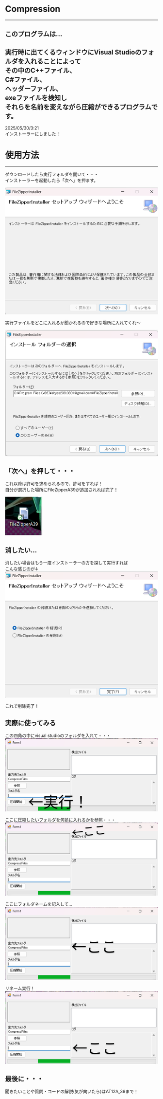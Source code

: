 # Compression  
---
## このプログラムは...  
実行時に出てくるウィンドウにVisual Studioのフォルダを入れることによって  
その中のC++ファイル、  
C#ファイル、  
ヘッダーファイル、  
exeファイルを検知し  
それらを名前を変えながら圧縮ができるプログラムです。  
---
2025/05/30/3:21  
インストーラーにしました！

# 使用方法  
---
ダウンロードしたら実行フォルダを開いて・・・  
インストーラーを起動したら「次へ」を押ます。  
  
![え？写真データがないって？そりゃないぜ...。まじで？作成者に連絡を！](写真達/FileZipApplicationImage1.png)  
  
    
実行ファイルをどこに入れるか聞かれるので好きな場所に入れてくれ～    
  
![この文字が見える人は作成者に連絡を！写真データが無いようだ・・・](写真達/FileZipApplicationImage2.png)  
   
    
## 「次へ」を押して・・・  
これ以降は許可を求められるので、許可をすれば！  
自分が選択した場所にFileZipperA39が追加されれば完了！  
  
![写真がないっぽいので作成者に連絡してください。](写真達/FileZipApplicationImage3.png)  
  
    
## 消したい...
消したい場合はもう一度インストーラーの方を探して実行すれば  
こんな感じのが↓  
![写真がないっぽいので作成者に連絡してください。](写真達/FileZipApplicationImage4.png)  
  
これで削除完了！  
  
  
## 実際に使ってみる
この四角の中にvisual studioのフォルダを入れて・・・  
![写真がないのぜ！](写真達/Filezipapplicationimage5.png)  
  
ここに圧縮したいフォルダを何処に入れるかを参照・・・  
![写真がないのぜ！](写真達/Filezipapplicationimage6.png)  
  
  
ここにフォルダネームを記入して…  
![写真がないのぜ！](写真達/Filezipapplicationimage7.png)  
  
  
リネーム実行！  
![写真がないのぜ！](写真達/Filezipapplicationimage8.png)  
  
  
## 最後に・・・  
聞きたいことや質問・コードの解説(気が向いたら)はAT12A_39まで！




  
